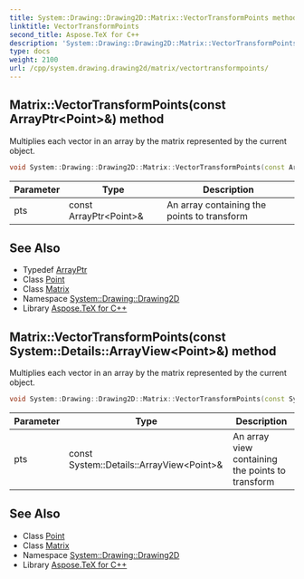 ```yaml
---
title: System::Drawing::Drawing2D::Matrix::VectorTransformPoints method
linktitle: VectorTransformPoints
second_title: Aspose.TeX for C++
description: 'System::Drawing::Drawing2D::Matrix::VectorTransformPoints method. Multiplies each vector in an array by the matrix represented by the current object in C++.'
type: docs
weight: 2100
url: /cpp/system.drawing.drawing2d/matrix/vectortransformpoints/
---
```

## Matrix::VectorTransformPoints(const ArrayPtr\<Point\>\&) method


Multiplies each vector in an array by the matrix represented by the current object.

```cpp
void System::Drawing::Drawing2D::Matrix::VectorTransformPoints(const ArrayPtr<Point> &pts)
```


| Parameter | Type | Description |
| --- | --- | --- |
| pts | const ArrayPtr\<Point\>\& | An array containing the points to transform |

## See Also

* Typedef [ArrayPtr](../../../system/arrayptr/)
* Class [Point](../../../system.drawing/point/)
* Class [Matrix](../)
* Namespace [System::Drawing::Drawing2D](../../)
* Library [Aspose.TeX for C++](../../../)
## Matrix::VectorTransformPoints(const System::Details::ArrayView\<Point\>\&) method


Multiplies each vector in an array by the matrix represented by the current object.

```cpp
void System::Drawing::Drawing2D::Matrix::VectorTransformPoints(const System::Details::ArrayView<Point> &pts)
```


| Parameter | Type | Description |
| --- | --- | --- |
| pts | const System::Details::ArrayView\<Point\>\& | An array view containing the points to transform |

## See Also

* Class [Point](../../../system.drawing/point/)
* Class [Matrix](../)
* Namespace [System::Drawing::Drawing2D](../../)
* Library [Aspose.TeX for C++](../../../)

